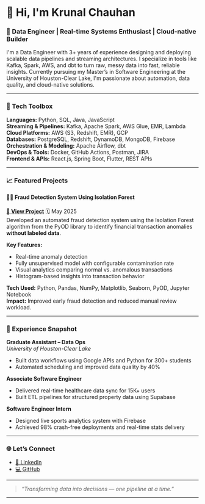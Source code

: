 # 👋 Hi, I'm Krunal Chauhan

### 🚀 Data Engineer | Real-time Systems Enthusiast | Cloud-native Builder

I'm a Data Engineer with 3+ years of experience designing and deploying scalable data pipelines and streaming architectures. I specialize in tools like Kafka, Spark, AWS, and dbt to turn raw, messy data into fast, reliable insights. Currently pursuing my Master’s in Software Engineering at the University of Houston-Clear Lake, I'm passionate about automation, data quality, and cloud-native solutions.

---

### 🧰 Tech Toolbox

**Languages:** Python, SQL, Java, JavaScript  
**Streaming & Pipelines:** Kafka, Apache Spark, AWS Glue, EMR, Lambda  
**Cloud Platforms:** AWS (S3, Redshift, EMR), GCP  
**Databases:** PostgreSQL, Redshift, DynamoDB, MongoDB, Firebase  
**Orchestration & Modeling:** Apache Airflow, dbt  
**DevOps & Tools:** Docker, GitHub Actions, Postman, JIRA  
**Frontend & APIs:** React.js, Spring Boot, Flutter, REST APIs

---

### 📈 Featured Projects

#### 🕵️‍♂️ Fraud Detection System Using Isolation Forest  
**[🔗 View Project](https://github.com/Krunal96369/fraud_detection)** 
🗓️ May 2025  
Developed an automated fraud detection system using the Isolation Forest algorithm from the PyOD library to identify financial transaction anomalies **without labeled data**.

**Key Features:**
- Real-time anomaly detection  
- Fully unsupervised model with configurable contamination rate  
- Visual analytics comparing normal vs. anomalous transactions  
- Histogram-based insights into transaction behavior  

**Tech Used:** Python, Pandas, NumPy, Matplotlib, Seaborn, PyOD, Jupyter Notebook  
**Impact:** Improved early fraud detection and reduced manual review workload.

---

### 💼 Experience Snapshot

**Graduate Assistant – Data Ops**  
*University of Houston-Clear Lake*  
- Built data workflows using Google APIs and Python for 300+ students  
- Automated scheduling and improved data quality by 40%

**Associate Software Engineer**    
- Delivered real-time healthcare data sync for 15K+ users  
- Built ETL pipelines for structured property data using Supabase

**Software Engineer Intern**  
- Designed live sports analytics system with Firebase  
- Achieved 98% crash-free deployments and real-time stats delivery

---

### 🌐 Let’s Connect

- [🔗 LinkedIn](https://www.linkedin.com/in/krunalchauhan/)
- [💻 GitHub](https://github.com/krunal96369)

---

> _“Transforming data into decisions — one pipeline at a time.”_
****
